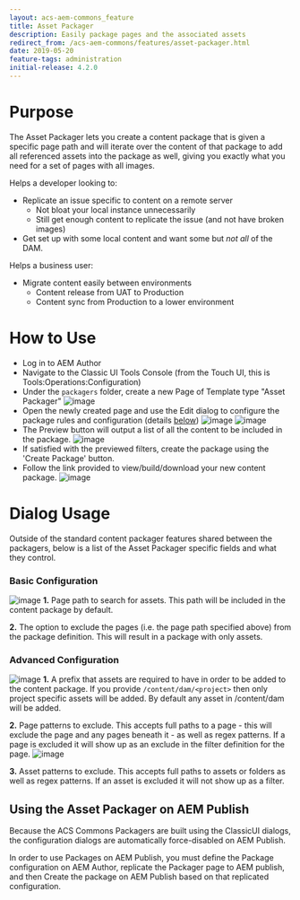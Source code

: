 ```yaml
---
layout: acs-aem-commons_feature
title: Asset Packager
description: Easily package pages and the associated assets
redirect_from: /acs-aem-commons/features/asset-packager.html
date: 2019-05-20
feature-tags: administration
initial-release: 4.2.0
---
```


# Purpose

The Asset Packager lets you create a content package that is given a specific page path and will
iterate over the content of that package to add all referenced assets into the package as well,
giving you exactly what you need for a set of pages with all images.

Helps a developer looking to:
* Replicate an issue specific to content on a remote server
  * Not bloat your local instance unnecessarily
  * Still get enough content to replicate the issue (and not have broken images)
* Get set up with some local content and want some but _not all_ of the
DAM.

Helps a business user:
* Migrate content easily between environments
  * Content release from UAT to Production
  * Content sync from Production to a lower environment

# How to Use

* Log in to AEM Author
* Navigate to the Classic UI Tools Console (from the Touch UI, this is Tools:Operations:Configuration)
* Under the `packagers` folder, create a new Page of Template type "Asset Packager"
![image](images/create_dialog.png)
* Open the newly created page and use the Edit dialog to configure the package rules and configuration
 (details [below](#dialog-usage))
![image](images/edit_dialog.png)
![image](images/edit_dialog_advanced.png)
* The Preview button will output a list of all the content to be included in the package.
![image](images/preview.png)
* If satisfied with the previewed filters, create the package using the 'Create Package' button.
* Follow the link provided to view/build/download your new content package.
![image](images/package.png)

# <a name="dialog-usage"></a>Dialog Usage

Outside of the standard content packager features shared between the packagers, below is a list of
 the Asset Packager specific fields and what they control.

### Basic Configuration

![image](images/edit_dialog_annotated.png)
**1.** Page path to search for assets. This path will be included in the content package by default.

**2.** The option to exclude the pages (i.e. the page path specified above) from the package definition.
 This will result in a package with only assets.

### Advanced Configuration

![image](images/edit_dialog_advanced_annotated.png)
**1.** A prefix that assets are required to have in order to be added to the content package. If you
provide `/content/dam/<project>` then only project specific assets will be added. By default any
asset in /content/dam will be added.

**2.** Page patterns to exclude. This accepts full paths to a page - this will exclude the page and
 any pages beneath it - as well as regex patterns. If a page is excluded it will show up as an
 exclude in the filter definition for the page.
![image](images/page_exclude.png)

**3.** Asset patterns to exclude. This accepts full paths to assets or folders as well as regex
patterns. If an asset is excluded it will not show up as a filter.


## Using the Asset Packager on AEM Publish

Because the ACS Commons Packagers are built using the ClassicUI dialogs, the configuration dialogs
are automatically force-disabled on AEM Publish.

In order to use Packages on AEM Publish, you must define the Package configuration on AEM Author,
replicate the Packager page to AEM publish, and then Create the package on AEM Publish based on that
 replicated configuration.

